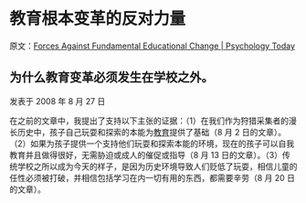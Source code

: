 # 教育根本变革的反对力量

原文：[Forces Against Fundamental Educational Change | Psychology Today](https://www.psychologytoday.com/us/blog/freedom-learn/200808/forces-against-fundamental-educational-change)

## 为什么教育变革必须发生在学校之外。

发表于 2008 年 8 月 27 日

在之前的文章中，我提出了支持以下主张的证据：（1）在我们作为狩猎采集者的漫长历史中，孩子自己玩耍和探索的本能为[教育](https://www.psychologytoday.com/us/basics/education)提供了基础（8 月 2 日的文章）。（2）如果为孩子提供一个支持他们玩耍和探索本能的环境，现在的孩子可以自我教育并且做得很好，无需胁迫或成人的催促或指导（8 月 13 日的文章）。（3）传统学校之所以成为今天的样子，是因为历史环境导致人们贬低了玩耍，相信儿童的任性必须被打破，并相信包括学习在内一切有用的东西，都需要辛劳（8 月 20 日的文章）。